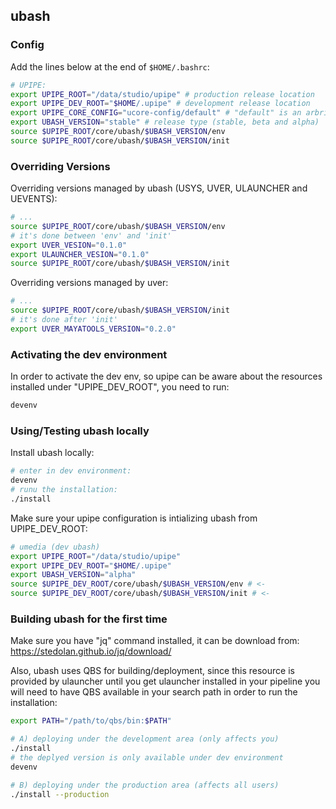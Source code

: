 ## ubash

### Config
Add the lines below at the end of `$HOME/.bashrc`:
```bash
# UPIPE:
export UPIPE_ROOT="/data/studio/upipe" # production release location
export UPIPE_DEV_ROOT="$HOME/.upipe" # development release location
export UPIPE_CORE_CONFIG="ucore-config/default" # "default" is an arbritary name for the config initialized by upipe
export UBASH_VERSION="stable" # release type (stable, beta and alpha)
source $UPIPE_ROOT/core/ubash/$UBASH_VERSION/env
source $UPIPE_ROOT/core/ubash/$UBASH_VERSION/init
```

### Overriding Versions
Overriding versions managed by ubash (USYS, UVER, ULAUNCHER and UEVENTS):
```bash
# ...
source $UPIPE_ROOT/core/ubash/$UBASH_VERSION/env
# it's done between 'env' and 'init'
export UVER_VESION="0.1.0"
export ULAUNCHER_VESION="0.1.0"
source $UPIPE_ROOT/core/ubash/$UBASH_VERSION/init
```

Overriding versions managed by uver:
```bash
# ...
source $UPIPE_ROOT/core/ubash/$UBASH_VERSION/init
# it's done after 'init'
export UVER_MAYATOOLS_VERSION="0.2.0"
```

### Activating the dev environment
In order to activate the dev env, so upipe can be aware about the resources
installed under "UPIPE_DEV_ROOT", you need to run:
```bash
devenv
```

### Using/Testing ubash locally
Install ubash locally:
```bash
# enter in dev environment:
devenv
# runu the installation:
./install
```

Make sure your upipe configuration is intializing ubash from UPIPE_DEV_ROOT:
```bash
# umedia (dev ubash)
export UPIPE_ROOT="/data/studio/upipe"
export UPIPE_DEV_ROOT="$HOME/.upipe"
export UBASH_VERSION="alpha"
source $UPIPE_DEV_ROOT/core/ubash/$UBASH_VERSION/env # <-
source $UPIPE_DEV_ROOT/core/ubash/$UBASH_VERSION/init # <-
```

### Building ubash for the first time
Make sure you have "jq" command installed, it can be download from:
https://stedolan.github.io/jq/download/

Also, ubash uses QBS for building/deployment, since this resource is provided by
ulauncher until you get ulauncher installed in your pipeline you will need to
have QBS available in your search path in order to run the installation:
```bash
export PATH="/path/to/qbs/bin:$PATH"

# A) deploying under the development area (only affects you)
./install
# the deplyed version is only available under dev environment
devenv

# B) deploying under the production area (affects all users)
./install --production
```
